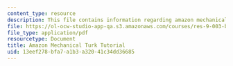 ```yaml
---
content_type: resource
description: This file contains information regarding amazon mechanical turk tutorial.
file: https://ol-ocw-studio-app-qa.s3.amazonaws.com/courses/res-9-003-brains-minds-and-machines-summer-course-summer-2015/13eef278bfa7a1b3a32041c34dd36685_MITRES_9_003SUM15_tut6.pdf
file_type: application/pdf
resourcetype: Document
title: Amazon Mechanical Turk Tutorial
uid: 13eef278-bfa7-a1b3-a320-41c34dd36685
---
```

